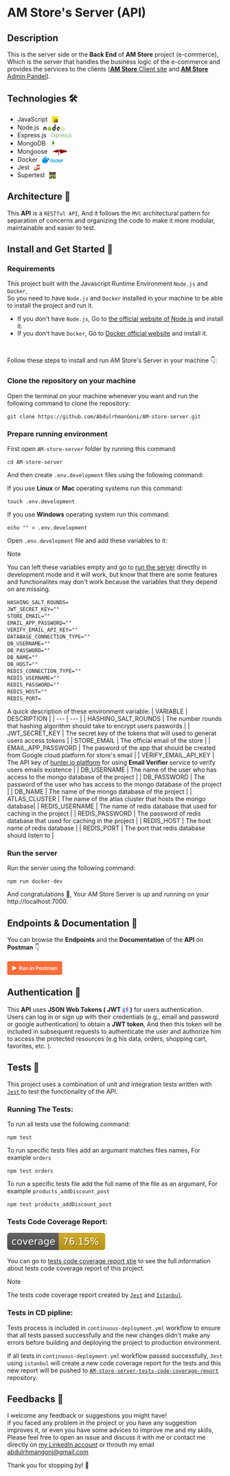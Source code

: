 # AM Store's Server (API)

## Description

This is the server side or the **Back End** of **AM Store** project (e-commerce), <br>
Which is the server that handles the business logic of the e-commerce and provides the services to the clients
([**AM Store** Client site](https://github.com/AbdulrhmanGoni/AM-store-client) and
[**AM Store** Admin Pandel](https://github.com/AbdulrhmanGoni/AM-store-admin)).

## Technologies :hammer_and_wrench:

- JavaScript <img src="./icons_readme/javascript.svg" style="width: 15px;height: 15px; transform: translate(6px, 3px)">
- Node.js <img src="./icons_readme/nodejs.svg" style="width: 50px;height: 16px; transform: translate(6px, 3px)">
- Express.js <img src="./icons_readme/express.jpg" style="width: 50px;height: 15px; transform: translate(6px, 3px)">
- MongoDB <img src="./icons_readme/mongodb.svg" style="width: 16px;height: 16px; transform: translate(6px, 3px)">
- Mongoose <img src="./icons_readme/mongoose.png" style="width: 36px;height: 16px; transform: translate(6px, 3px)">
- Docker <img src="./icons_readme/docker.svg" style="width: 50px;height: 16px; transform: translate(6px, 3px)">
- Jest <img src="./icons_readme/jest.svg" style="width: 15px;height: 15px; transform: translate(6px, 3px)">
- Supertest <img src="./icons_readme/supertest.png" style="width: 15px;height: 15px; transform: translate(6px, 3px)">

## Architecture :memo:

This **API** is a `RESTful API`, And it follows the `MVC` architectural pattern for separation of concerns and organizing the code to make it more modular, maintainable and easier to test.

## Install and Get Started :rocket:

### Requirements

This project built with the Javascript Runtime Environment `Node.js` and `Docker`, <br>
So you need to have `Node.js` and `Docker` installed in your machine to be able to install the project and run it. <br>

- If you don't have `Node.js`, Go to [the official website of Node.js](https://nodejs.org/en/download) and install it. <br>
- If you don't have `Docker`, Go to [Docker official website](https://docs.docker.com/engine/install/) and install it.

<br>

Follow these steps to install and run AM Store's Server in your machine :point_down::

### Clone the repository on your machine

Open the terminal on your machine whenever you want and run the following command to clone the repository:

```
git clone https://github.com/AbdulrhmanGoni/AM-store-server.git
```

### Prepare running environment

First open `AM-store-server` folder by running this command

```
cd AM-store-server
```

And then create `.env.development` files using the following command:

If you use **Linux** or **Mac** operating systems run this command:

```
touch .env.development
```

If you use **Windows** operating system run this command:

```
echo "" > .env.development
```

Open `.env.development` file and add these variables to it:

> [!NOTE]
> You can left these variables empty and go to [run the server](#run-the-server) directlty in development mode
> and it will work, but know that there are some features and functionalites may don't work because the variables
> that they depend on are missing.

```
HASHING_SALT_ROUNDS=
JWT_SECRET_KEY=""
STORE_EMAIL=""
EMAIL_APP_PASSWORD=""
VERIFY_EMAIL_API_KEY=""
DATABASE_CONNECTION_TYPE=""
DB_USERNAME=""
DB_PASSWORD=""
DB_NAME=""
DB_HOST=""
REDIS_CONNECTION_TYPE=""
REDIS_USERNAME=""
REDIS_PASSWORD=""
REDIS_HOST=""
REDIS_PORT=
```

A quick description of these environment variable:
| VARIABLE | DESCRIPTION |
| --- | --- |
| HASHING_SALT_ROUNDS | The number rounds that hashing algorithm should take to encrypt users paswords |
| JWT_SECRET_KEY | The secret key of the tokens that will used to generat users access tokens |
| STORE_EMAIL | The official email of the store |
| EMAIL_APP_PASSWORD | The pasword of the app that should be created from Google cloud platform for store's email |
| VERIFY_EMAIL_API_KEY | The API key of [hunter.io platform](https://hunter.io/) for using **Email Verifier** service to verify users emails existence |
| DB_USERNAME | The name of the user who has access to the mongo database of the project |
| DB_PASSWORD | The password of the user who has access to the mongo database of the project |
| DB_NAME | The name of the mongo database of the project |
| ATLAS_CLUSTER | The name of the atlas cluster that hosts the mongo database|
| REDIS_USERNAME | The name of redis database that used for caching in the project |
| REDIS_PASSWORD | The password of redis database that used for caching in the project |
| REDIS_HOST | The host name of redis database |
| REDIS_PORT | The port that redis database should listen to |

### Run the server

Run the server using the following command:

```
npm run docker-dev
```

And congratulations 🎉, Your AM Store Server is up and running on your http://localhost:7000.

## Endpoints & Documentation :ledger:

You can browse the **Endpoints** and the **Documentation** of the **API** on **Postman** :point_down:

[<img src="./icons_readme/postman-button.svg" alt="Run In Postman" style="width: 128px; height: 32px; transform: translateY(4px)">](https://app.getpostman.com/run-collection/27040994-2b37c7cf-3a2d-4022-9dfa-6b850399d269?action=collection%2Ffork&source=rip_markdown&collection-url=entityId%3D27040994-2b37c7cf-3a2d-4022-9dfa-6b850399d269%26entityType%3Dcollection%26workspaceId%3Db9135996-e8d9-4c02-bc81-d0b278bfc9ff)

## Authentication :key:

This **API** uses **JSON Web Tokens ( JWT <img src="./icons_readme/jwt.svg" alt="JWT Icon" style="width: 15px; height: 15px; transform: translateY(3px)"> )** for users authentication. <br>
Users can log in or sign up with their credentials (e.g., email and password or google authentication)
to obtain a **JWT token**, And then this token will be included in subsequent requests to authenticate the user
and authorize him to access the protected resources (e.g his data, orders, shopping cart, favorites, etc. ).

## Tests :test_tube:

This project uses a combination of unit and integration tests written with [`Jest`](https://jestjs.io)
to test the functionality of the API.

### Running The Tests:

To run all tests use the following command:

```
npm test
```

To run specific tests files add an argumant matches files names, For example `orders`

```
npm test orders
```

To run a specific tests file add the full name of the file as an argumant, For example `products_addDiscount_post`

```
npm test products_addDiscount_post
```

### Tests Code Coverage Report:

![code coverage badges](https://raw.githubusercontent.com/AbdulrhmanGoni/AM-store-server-tests-code-coverage-report/main/tests-code-coverage-report/badges.svg)

You can go to [tests code coverage report stie](https://abdulrhmangoni.github.io/AM-store-server-tests-code-coverage-report) to see the full information about tests code coverage report of this project. <br>

> [!NOTE]
> The tests code coverage report created by [`Jest`](https://jestjs.io) and [`Istanbul`](https://istanbul.js.org/).

### Tests in CD pipline:

Tests process is included in `continuous-deployment.yml` workflow to ensure that all tests passed successfully
and the new changes didn't make any errors before building and deploying the project to production environment.

If all tests in `continuous-deployment.yml` workflow passed successfully, `Jest` using `istanbul` will create
a new code coverage report for the tests and this new report will be pushed to [`AM-store-server-tests-code-coverage-report`](https://github.com/AbdulrhmanGoni/AM-store-server-tests-code-coverage-report) repository.

## Feedbacks :incoming_envelope:

I welcome any feedback or suggestions you might have! <br>
if you faced any problem in the project or you have any suggestion improves it,
or even you have some advices to improve me and my skills, <br>
Please feel free to open an issue and discuss it with me or contact me directly on [my LinkedIn account](https://www.linkedin.com/in/abdulrhman-goni-857a36275/)
or throuth my email abdulrhmangoni@gmail.com

Thank you for stopping by! 🌟
